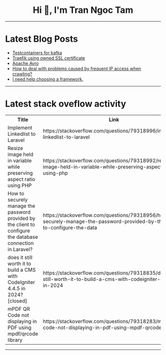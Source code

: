 <h1 align="center">Hi 👋, I'm Tran Ngoc Tam</h1>

---

# Latest Blog Posts 
<!-- BLOG-POST-LIST:START -->
- [Testcontainers for kafka](https://dev.to/said_olano/testcontainers-for-kafka-4c2o)
- [Traefik using owned SSL certificate](https://dev.to/jhonoryza/traefik-using-owned-ssl-certificate-2b4n)
- [Apache Avro](https://dev.to/said_olano/apache-avro-2a81)
- [How to deal with problems caused by frequent IP access when crawling?](https://dev.to/98ip/how-to-deal-with-problems-caused-by-frequent-ip-access-when-crawling-533n)
- [I need help choosing a framework.](https://dev.to/koen_stewart_f2b51f676687/i-need-help-choosing-a-framework-1c0d)
<!-- BLOG-POST-LIST:END -->

---

# Latest stack oveflow activity
<table>
  <tr><th>Title</th><th>Link</th></tr>
  <!-- STACKOVERFLOW:START --><tr><td>Implement Linkedlist to Laravel</td><td>https://stackoverflow.com/questions/79318996/implement-linkedlist-to-laravel</td></tr><tr><td>Resize image held in variable while preserving aspect ratio using PHP</td><td>https://stackoverflow.com/questions/79318992/resize-image-held-in-variable-while-preserving-aspect-ratio-using-php</td></tr><tr><td>How to securely manage the password provided by the client to configure the database connection in Laravel?</td><td>https://stackoverflow.com/questions/79318956/how-to-securely-manage-the-password-provided-by-the-client-to-configure-the-data</td></tr><tr><td>does it still worth it to build a CMS with CodeIgniter 4.4.5 in 2024? [closed]</td><td>https://stackoverflow.com/questions/79318835/does-it-still-worth-it-to-build-a-cms-with-codeigniter-4-4-5-in-2024</td></tr><tr><td>mPDF QR Code not displaying in PDF using mpdf/qrcode library</td><td>https://stackoverflow.com/questions/79318283/mpdf-qr-code-not-displaying-in-pdf-using-mpdf-qrcode-library</td></tr><!-- STACKOVERFLOW:END -->
</table>

---


